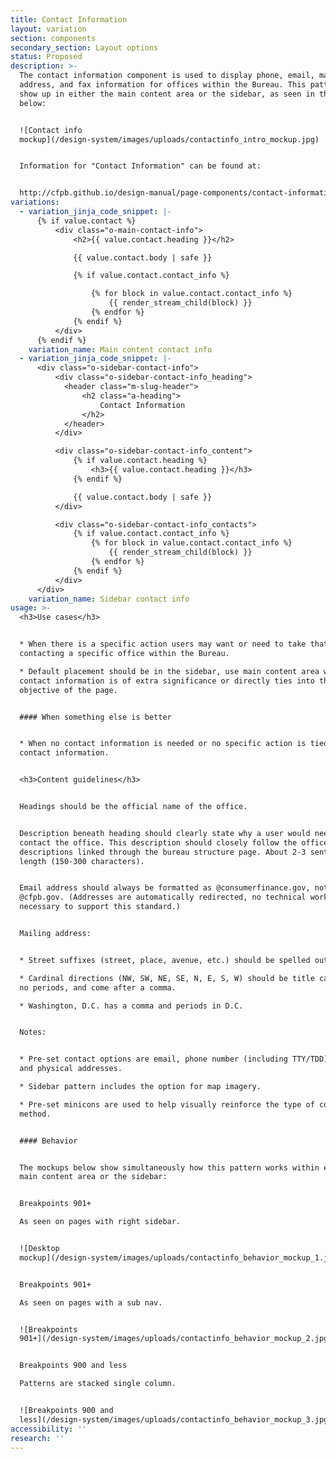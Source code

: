 ```yaml
---
title: Contact Information
layout: variation
section: components
secondary_section: Layout options
status: Proposed
description: >-
  The contact information component is used to display phone, email, mailing
  address, and fax information for offices within the Bureau. This pattern may
  show up in either the main content area or the sidebar, as seen in the mockup
  below:


  ![Contact info
  mockup](/design-system/images/uploads/contactinfo_intro_mockup.jpg)


  Information for "Contact Information" can be found at:


  http://cfpb.github.io/design-manual/page-components/contact-information.html
variations:
  - variation_jinja_code_snippet: |-
      {% if value.contact %}
          <div class="o-main-contact-info">
              <h2>{{ value.contact.heading }}</h2>

              {{ value.contact.body | safe }}

              {% if value.contact.contact_info %}

                  {% for block in value.contact.contact_info %}
                      {{ render_stream_child(block) }}
                  {% endfor %}
              {% endif %}
          </div>
      {% endif %}
    variation_name: Main content contact info
  - variation_jinja_code_snippet: |-
      <div class="o-sidebar-contact-info">
          <div class="o-sidebar-contact-info_heading">
            <header class="m-slug-header">
                <h2 class="a-heading">
                    Contact Information
                </h2>
            </header>
          </div>

          <div class="o-sidebar-contact-info_content">
              {% if value.contact.heading %}
                  <h3>{{ value.contact.heading }}</h3>
              {% endif %}

              {{ value.contact.body | safe }}
          </div>

          <div class="o-sidebar-contact-info_contacts">
              {% if value.contact.contact_info %}
                  {% for block in value.contact.contact_info %}
                      {{ render_stream_child(block) }}
                  {% endfor %}
              {% endif %}
          </div>
      </div>
    variation_name: Sidebar contact info
usage: >-
  <h3>Use cases</h3>


  * When there is a specific action users may want or need to take that requires
  contacting a specific office within the Bureau.

  * Default placement should be in the sidebar, use main content area when
  contact information is of extra significance or directly ties into the main
  objective of the page.


  #### When something else is better


  * When no contact information is needed or no specific action is tied to the
  contact information.


  <h3>Content guidelines</h3>


  Headings should be the official name of the office.


  Description beneath heading should clearly state why a user would need to
  contact the office. This description should closely follow the office
  descriptions linked through the bureau structure page. About 2-3 sentences in
  length (150-300 characters).


  Email address should always be formatted as @consumerfinance.gov, not
  @cfpb.gov. (Addresses are automatically redirected, no technical work is
  necessary to support this standard.)


  Mailing address:


  * Street suffixes (street, place, avenue, etc.) should be spelled out.

  * Cardinal directions (NW, SW, NE, SE, N, E, S, W) should be title case with
  no periods, and come after a comma.

  * Washington, D.C. has a comma and periods in D.C.


  Notes:


  * Pre-set contact options are email, phone number (including TTY/TDD), fax,
  and physical addresses.

  * Sidebar pattern includes the option for map imagery.

  * Pre-set minicons are used to help visually reinforce the type of contact
  method.


  #### Behavior


  The mockups below show simultaneously how this pattern works within either the
  main content area or the sidebar:


  Breakpoints 901+

  As seen on pages with right sidebar.


  ![Desktop
  mockup](/design-system/images/uploads/contactinfo_behavior_mockup_1.jpg)


  Breakpoints 901+

  As seen on pages with a sub nav.


  ![Breakpoints
  901+](/design-system/images/uploads/contactinfo_behavior_mockup_2.jpg)


  Breakpoints 900 and less

  Patterns are stacked single column.


  ![Breakpoints 900 and
  less](/design-system/images/uploads/contactinfo_behavior_mockup_3.jpg)
accessibility: ''
research: ''
---
```

